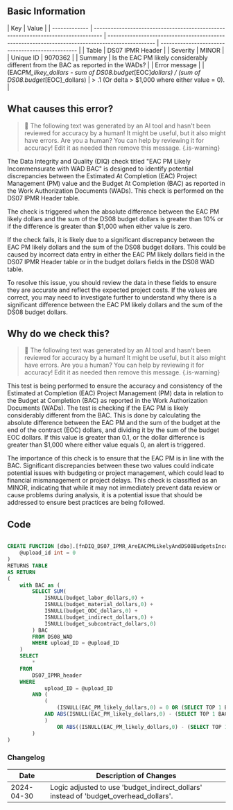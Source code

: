 ## Basic Information

| Key           | Value                                                                             |
| ------------- | --------------------------------------------------------------------------------- | ----------------------------------------------------------------------------------------------- | ------------------------------------------------ |
| Table         | DS07 IPMR Header                                                                  |
| Severity      | MINOR                                                                             |
| Unique ID     | 9070362                                                                           |
| Summary       | Is the EAC PM likely considerably different from the BAC as reported in the WADs? |
| Error message |                                                                                   | (EAC*PM_likey_dollars - sum of DS08.budget*[EOC]_dollars) / (sum of DS08.budget_[EOC]\_dollars) | > .1 (Or delta > $1,000 where either value = 0). |

## What causes this error?

> :robot: The following text was generated by an AI tool and hasn't been reviewed for accuracy by a human! It might be useful, but it also might have errors. Are you a human? You can help by reviewing it for accuracy! Edit it as needed then remove this message.
> {.is-warning}

The Data Integrity and Quality (DIQ) check titled "EAC PM Likely Incommensurate with WAD BAC" is designed to identify potential discrepancies between the Estimated At Completion (EAC) Project Management (PM) value and the Budget At Completion (BAC) as reported in the Work Authorization Documents (WADs). This check is performed on the DS07 IPMR Header table.

The check is triggered when the absolute difference between the EAC PM likely dollars and the sum of the DS08 budget dollars is greater than 10% or if the difference is greater than $1,000 when either value is zero.

If the check fails, it is likely due to a significant discrepancy between the EAC PM likely dollars and the sum of the DS08 budget dollars. This could be caused by incorrect data entry in either the EAC PM likely dollars field in the DS07 IPMR Header table or in the budget dollars fields in the DS08 WAD table.

To resolve this issue, you should review the data in these fields to ensure they are accurate and reflect the expected project costs. If the values are correct, you may need to investigate further to understand why there is a significant difference between the EAC PM likely dollars and the sum of the DS08 budget dollars.

## Why do we check this?

> :robot: The following text was generated by an AI tool and hasn't been reviewed for accuracy by a human! It might be useful, but it also might have errors. Are you a human? You can help by reviewing it for accuracy! Edit it as needed then remove this message.
> {.is-warning}

This test is being performed to ensure the accuracy and consistency of the Estimated at Completion (EAC) Project Management (PM) data in relation to the Budget at Completion (BAC) as reported in the Work Authorization Documents (WADs). The test is checking if the EAC PM is likely considerably different from the BAC. This is done by calculating the absolute difference between the EAC PM and the sum of the budget at the end of the contract (EOC) dollars, and dividing it by the sum of the budget EOC dollars. If this value is greater than 0.1, or the dollar difference is greater than $1,000 where either value equals 0, an alert is triggered.

The importance of this check is to ensure that the EAC PM is in line with the BAC. Significant discrepancies between these two values could indicate potential issues with budgeting or project management, which could lead to financial mismanagement or project delays. This check is classified as an MINOR, indicating that while it may not immediately prevent data review or cause problems during analysis, it is a potential issue that should be addressed to ensure best practices are being followed.

## Code

```sql

CREATE FUNCTION [dbo].[fnDIQ_DS07_IPMR_AreEACPMLikelyAndDS08BudgetsIncommensurate] (
	@upload_id int = 0
)
RETURNS TABLE
AS RETURN
(
	with BAC as (
		SELECT SUM(
			ISNULL(budget_labor_dollars,0) +
			ISNULL(budget_material_dollars,0) +
			ISNULL(budget_ODC_dollars,0) +
			ISNULL(budget_indirect_dollars,0) +
			ISNULL(budget_subcontract_dollars,0)
		) BAC
		FROM DS08_WAD
		WHERE upload_ID = @upload_ID
	)
	SELECT
		*
	FROM
		DS07_IPMR_header
	WHERE
			upload_ID = @upload_ID
		AND (
			(
				(ISNULL(EAC_PM_likely_dollars,0) = 0 OR (SELECT TOP 1 BAC FROM BAC) = 0)
			AND ABS(ISNULL(EAC_PM_likely_dollars,0) - (SELECT TOP 1 BAC FROM BAC)) > 1000
			)
				OR ABS((ISNULL(EAC_PM_likely_dollars,0) - (SELECT TOP 1 BAC FROM BAC)) / NULLIF((SELECT TOP 1 BAC FROM BAC),0)) > .1
		)
)
```

### Changelog

| Date       | Description of Changes                                                                |
| ---------- | ------------------------------------------------------------------------------------- |
| 2024-04-30 | Logic adjusted to use 'budget_indirect_dollars' instead of 'budget_overhead_dollars'. |
